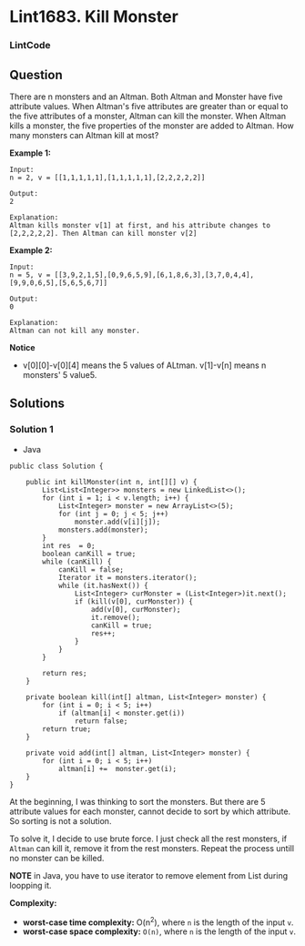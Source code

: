 # Lint1683. Kill Monster

### LintCode

## Question

There are n monsters and an Altman. Both Altman and Monster have five attribute values. When Altman's five attributes are greater than or equal to the five attributes of a monster, Altman can kill the monster. When Altman kills a monster, the five properties of the monster are added to Altman. How many monsters can Altman kill at most?

**Example 1:**
```
Input: 
n = 2, v = [[1,1,1,1,1],[1,1,1,1,1],[2,2,2,2,2]]

Output: 
2

Explanation: 
Altman kills monster v[1] at first, and his attribute changes to [2,2,2,2,2]. Then Altman can kill monster v[2]
```

**Example 2:**
```
Input: 
n = 5, v = [[3,9,2,1,5],[0,9,6,5,9],[6,1,8,6,3],[3,7,0,4,4],[9,9,0,6,5],[5,6,5,6,7]]

Output: 
0

Explanation: 
Altman can not kill any monster.
```

**Notice**

* v[0][0]-v[0][4] means the 5 values of ALtman. v[1]-v[n] means n monsters' 5 value5.

## Solutions

### Solution 1

* Java
```
public class Solution {

    public int killMonster(int n, int[][] v) {
        List<List<Integer>> monsters = new LinkedList<>();
        for (int i = 1; i < v.length; i++) {
            List<Integer> monster = new ArrayList<>(5);
            for (int j = 0; j < 5; j++)
                monster.add(v[i][j]);
            monsters.add(monster);
        }
        int res  = 0;
        boolean canKill = true;
        while (canKill) {
            canKill = false;
            Iterator it = monsters.iterator();
            while (it.hasNext()) {
                List<Integer> curMonster = (List<Integer>)it.next();
                if (kill(v[0], curMonster)) {
                    add(v[0], curMonster);
                    it.remove();
                    canKill = true;
                    res++;
                }
            }
        }
        
        return res;
    }
    
    private boolean kill(int[] altman, List<Integer> monster) {
        for (int i = 0; i < 5; i++)
            if (altman[i] < monster.get(i))
                return false;
        return true;
    }
    
    private void add(int[] altman, List<Integer> monster) {
        for (int i = 0; i < 5; i++)
            altman[i] +=  monster.get(i);
    }
}
```

At the beginning, I was thinking to sort the monsters. But there are 5 attribute values for each monster, cannot decide to sort by which attribute. So sorting is not a solution.

To solve it, I decide to use brute force. I just check all the rest monsters, if `Altman` can kill it, remove it from the rest monsters. Repeat the process untill no monster can be killed.

**NOTE** in Java, you have to use iterator to remove element from List during loopping it.

**Complexity:**

* **worst-case time complexity:** O(n<sup>2</sup>), where `n` is the length of the input `v`.
* **worst-case space complexity:** `O(n)`, where `n` is the length of the input `v`.



